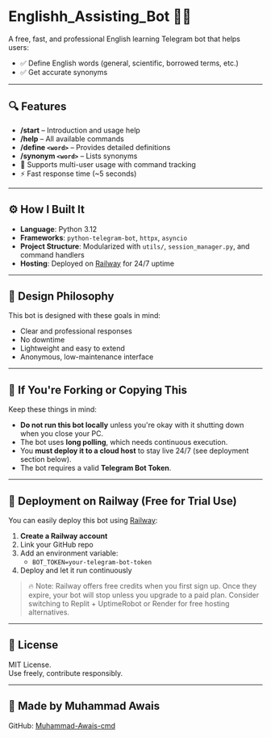 # Englishh_Assisting_Bot 🤖📘

A free, fast, and professional English learning Telegram bot that helps users:

- ✅ Define English words (general, scientific, borrowed terms, etc.)
- ✅ Get accurate synonyms
  
---

## 🔍 Features

- **/start** – Introduction and usage help  
- **/help** – All available commands  
- **/define `<word>`** – Provides detailed definitions  
- **/synonym `<word>`** – Lists synonyms
- 📑 Supports multi-user usage with command tracking
- ⚡ Fast response time (~5 seconds)

---

## ⚙️ How I Built It

- **Language**: Python 3.12  
- **Frameworks**: `python-telegram-bot`, `httpx`, `asyncio`  
- **Project Structure**: Modularized with `utils/`, `session_manager.py`, and command handlers
- **Hosting**: Deployed on [Railway](https://railway.app) for 24/7 uptime

---

## 🧠 Design Philosophy

This bot is designed with these goals in mind:
- Clear and professional responses
- No downtime
- Lightweight and easy to extend
- Anonymous, low-maintenance interface

---

## 🧪 If You're Forking or Copying This

Keep these things in mind:
- **Do not run this bot locally** unless you're okay with it shutting down when you close your PC.
- The bot uses **long polling**, which needs continuous execution.
- You **must deploy it to a cloud host** to stay live 24/7 (see deployment section below).
- The bot requires a valid **Telegram Bot Token**.

---

## 🚀 Deployment on Railway (Free for Trial Use)

You can easily deploy this bot using [Railway](https://railway.app):

1. **Create a Railway account**
2. Link your GitHub repo
3. Add an environment variable:
   - `BOT_TOKEN=your-telegram-bot-token`
4. Deploy and let it run continuously

> 🔥 Note: Railway offers free credits when you first sign up. Once they expire, your bot will stop unless you upgrade to a paid plan. Consider switching to Replit + UptimeRobot or Render for free hosting alternatives.

---

## 📄 License

MIT License.  
Use freely, contribute responsibly.

---

## 🤖 Made by Muhammad Awais  
GitHub: [Muhammad-Awais-cmd](https://github.com/Muhammad-Awais-cmd)
